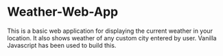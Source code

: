 # Weather-Web-App
This is a basic web application for displaying the current weather in your location. It also shows weather of any custom city entered by user. Vanilla Javascript has been used to build this. 
